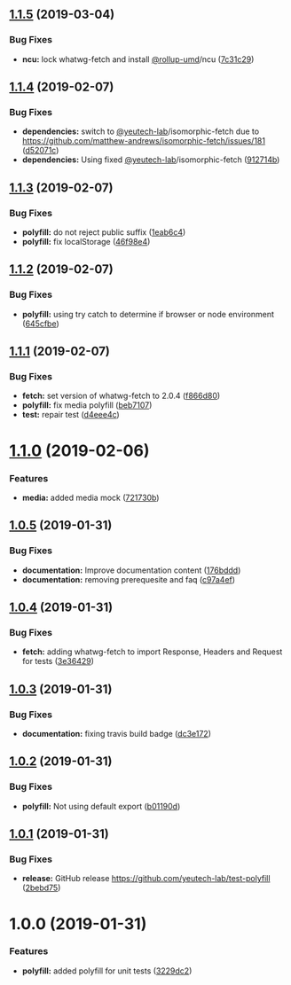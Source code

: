 ## [1.1.5](https://github.com/yeutech-lab/test-polyfill/compare/v1.1.4...v1.1.5) (2019-03-04)


### Bug Fixes

* **ncu:** lock whatwg-fetch and install [@rollup-umd](https://github.com/rollup-umd)/ncu ([7c31c29](https://github.com/yeutech-lab/test-polyfill/commit/7c31c29))

## [1.1.4](https://github.com/yeutech-lab/test-polyfill/compare/v1.1.3...v1.1.4) (2019-02-07)


### Bug Fixes

* **dependencies:** switch to [@yeutech-lab](https://github.com/yeutech-lab)/isomorphic-fetch due to https://github.com/matthew-andrews/isomorphic-fetch/issues/181 ([d52071c](https://github.com/yeutech-lab/test-polyfill/commit/d52071c))
* **dependencies:** Using fixed [@yeutech-lab](https://github.com/yeutech-lab)/isomorphic-fetch ([912714b](https://github.com/yeutech-lab/test-polyfill/commit/912714b))

## [1.1.3](https://github.com/yeutech-lab/test-polyfill/compare/v1.1.2...v1.1.3) (2019-02-07)


### Bug Fixes

* **polyfill:** do not reject public suffix ([1eab6c4](https://github.com/yeutech-lab/test-polyfill/commit/1eab6c4))
* **polyfill:** fix localStorage ([46f98e4](https://github.com/yeutech-lab/test-polyfill/commit/46f98e4))

## [1.1.2](https://github.com/yeutech-lab/test-polyfill/compare/v1.1.1...v1.1.2) (2019-02-07)


### Bug Fixes

* **polyfill:** using try catch to determine if browser or node environment ([645cfbe](https://github.com/yeutech-lab/test-polyfill/commit/645cfbe))

## [1.1.1](https://github.com/yeutech-lab/test-polyfill/compare/v1.1.0...v1.1.1) (2019-02-07)


### Bug Fixes

* **fetch:** set version of whatwg-fetch to 2.0.4 ([f866d80](https://github.com/yeutech-lab/test-polyfill/commit/f866d80))
* **polyfill:** fix media polyfill ([beb7107](https://github.com/yeutech-lab/test-polyfill/commit/beb7107))
* **test:** repair test ([d4eee4c](https://github.com/yeutech-lab/test-polyfill/commit/d4eee4c))

# [1.1.0](https://github.com/yeutech-lab/test-polyfill/compare/v1.0.5...v1.1.0) (2019-02-06)


### Features

* **media:** added media mock ([721730b](https://github.com/yeutech-lab/test-polyfill/commit/721730b))

## [1.0.5](https://github.com/yeutech-lab/test-polyfill/compare/v1.0.4...v1.0.5) (2019-01-31)


### Bug Fixes

* **documentation:** Improve documentation content ([176bddd](https://github.com/yeutech-lab/test-polyfill/commit/176bddd))
* **documentation:** removing prerequesite and faq ([c97a4ef](https://github.com/yeutech-lab/test-polyfill/commit/c97a4ef))

## [1.0.4](https://github.com/yeutech-lab/test-polyfill/compare/v1.0.3...v1.0.4) (2019-01-31)


### Bug Fixes

* **fetch:** adding whatwg-fetch to import Response, Headers and Request for tests ([3e36429](https://github.com/yeutech-lab/test-polyfill/commit/3e36429))

## [1.0.3](https://github.com/yeutech-lab/test-polyfill/compare/v1.0.2...v1.0.3) (2019-01-31)


### Bug Fixes

* **documentation:** fixing travis build badge ([dc3e172](https://github.com/yeutech-lab/test-polyfill/commit/dc3e172))

## [1.0.2](https://github.com/yeutech-lab/test-polyfill/compare/v1.0.1...v1.0.2) (2019-01-31)


### Bug Fixes

* **polyfill:** Not using default export ([b01190d](https://github.com/yeutech-lab/test-polyfill/commit/b01190d))

## [1.0.1](https://github.com/yeutech-lab/test-polyfill/compare/v1.0.0...v1.0.1) (2019-01-31)


### Bug Fixes

* **release:** GitHub release https://github.com/yeutech-lab/test-polyfill ([2bebd75](https://github.com/yeutech-lab/test-polyfill/commit/2bebd75))

# 1.0.0 (2019-01-31)


### Features

* **polyfill:** added polyfill for unit tests ([3229dc2](https://module.kopaxgroup.com/yeutech/test-polyfill/commit/3229dc2))
